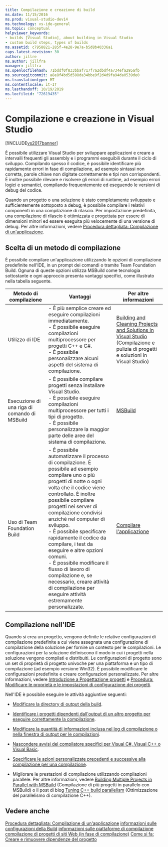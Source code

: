 ```yaml
---
title: Compilazione e creazione di build
ms.date: 11/15/2016
ms.prod: visual-studio-dev14
ms.technology: vs-ide-general
ms.topic: conceptual
helpviewer_keywords:
- builds [Visual Studio], about building in Visual Studio
- custom build steps, types of builds
ms.assetid: c7958821-285f-4e28-9e7a-b5d8b40336a1
caps.latest.revision: 30
author: jillre
ms.author: jillfra
manager: jillfra
ms.openlocfilehash: 71bddf0f833bbaf717f7a2dbdf4a734efa295afb
ms.sourcegitcommit: a8e8f4bd5d508da34bbe9f2d4d9fa94da0539de0
ms.translationtype: MT
ms.contentlocale: it-IT
ms.lasthandoff: 10/19/2019
ms.locfileid: "72619435"
---
```

# <a name="compiling-and-building-in-visual-studio"></a>Compilazione e creazione in Visual Studio
[!INCLUDE[vs2017banner](../includes/vs2017banner.md)]

È possibile utilizzare Visual Studio per sviluppare applicazioni e creare a intervalli frequenti gli assembly e i programmi eseguibili durante il ciclo di sviluppo. Compilando spesso il codice, è possibile identificare più rapidamente errori in fase di compilazione, ad esempio sintassi non corretta, parole chiave non digitate correttamente e tipi non corrispondenti. È inoltre possibile rilevare e risolvere gli errori di runtime, ad esempio errori logici e semantici, compilando frequentemente ed eseguendo le versioni di debug del codice.

 Quando un progetto o una soluzione è stato completamente sviluppato e sufficientemente sottoposto a debug, è possibile compilare i relativi componenti in una compilazione di rilascio. Per impostazione predefinita, una compilazione di rilascio è ottimizzata e progettata per essere di dimensioni minori ed essere eseguita più velocemente di una versione di debug. Per altre informazioni, vedere [Procedura dettagliata: Compilazione di un'applicazione](../ide/walkthrough-building-an-application.md).

## <a name="choosing-a-build-method"></a>Scelta di un metodo di compilazione
 È possibile compilare un'applicazione utilizzando le opzioni di compilazione predefinite nell'IDE, in un prompt dei comandi o tramite Team Foundation Build. Ognuna di queste opzioni utilizza MSBuild come tecnologia sottostante e ogni approccio presenta vantaggi specifici, come illustrato nella tabella seguente.

|Metodo di compilazione|Vantaggi|Per altre informazioni|
|------------------|--------------|--------------------------|
|Utilizzo di IDE|- È più semplice creare ed eseguire compilazioni immediatamente.<br />- È possibile eseguire compilazioni multiprocessore per progetti C++ e C#.<br />- È possibile personalizzare alcuni aspetti del sistema di compilazione.|[Building and Cleaning Projects and Solutions in Visual Studio](../ide/building-and-cleaning-projects-and-solutions-in-visual-studio.md) (Compilazione e pulizia di progetti e soluzioni in Visual Studio)|
|Esecuzione di una riga di comando di MSBuild|- È possibile compilare progetti senza installare Visual Studio.<br />- È possibile eseguire compilazioni multiprocessore per tutti i tipi di progetto.<br />- È possibile personalizzare la maggior parte delle aree del sistema di compilazione.|[MSBuild](../msbuild/msbuild.md)|
|Uso di Team Foundation Build|- È possibile automatizzare il processo di compilazione. È possibile ad esempio compilare uno o più progetti di notte o ogni volta che il codice viene controllato. È inoltre possibile compilare progetti nei server di compilazione condivisi anziché nel computer di sviluppo.<br />- È possibile specificare rapidamente il codice da compilare, i test da eseguire e altre opzioni comuni.<br />- È possibile modificare il flusso di lavoro di compilazione e, se necessario, creare attività di compilazione per eseguire attività estremamente personalizzate.|[Compilare l'applicazione](/azure/devops/pipelines/index)|

## <a name="building-from-the-ide"></a>Compilazione nell'IDE
 Quando si crea un progetto, vengono definite le relative configurazioni di compilazione predefinite a cui viene assegnata una configurazione di compilazione della soluzione per fornire un contesto per le compilazioni. Le configurazioni per la soluzione definiscono il modo in cui i progetti nella soluzione vengono compilati e distribuiti. Le configurazioni di progetto sono un set di proprietà di progetto univoche per una piattaforma e un tipo di compilazione (ad esempio versione Win32). È possibile modificare le configurazioni predefinite e creare configurazioni personalizzate. Per altre informazioni, vedere [Introduzione a Progettazione progetti](https://msdn.microsoft.com/898dd854-c98d-430c-ba1b-a913ce3c73d7) e [Procedura: Modificare le proprietà e le impostazioni di configurazione dei progetti](https://msdn.microsoft.com/e7184bc5-2f2b-4b4f-aa9a-3ecfcbc48b67).

 Nell'IDE è possibile eseguire le attività aggiuntive seguenti:

- [Modificare la directory di output della build](../ide/how-to-change-the-build-output-directory.md).

- [Identificare i progetti dipendenti dall'output di un altro progetto per eseguire correttamente la compilazione](../ide/how-to-create-and-remove-project-dependencies.md).

- [Modificare la quantità di informazioni inclusa nel log di compilazione o nella finestra di output per le compilazioni](../ide/how-to-view-save-and-configure-build-log-files.md).

- [Nascondere avvisi del compilatore specifici per Visual C#, Visual C++ o Visual Basic](../ide/how-to-suppress-compiler-warnings.md).

- [Specificare le azioni personalizzate precedenti e successive alla compilazione per una compilazione](../ide/specifying-custom-build-events-in-visual-studio.md).

- Migliorare le prestazioni di compilazione utilizzando compilazioni parallele. Per altre informazioni, vedere [Building Multiple Projects in Parallel with MSBuild](../msbuild/building-multiple-projects-in-parallel-with-msbuild.md) (Compilazione di più progetti in parallelo con MSBuild) o il post di blog [Tuning C++ build parallelism](http://blogs.msdn.com/b/msbuild/archive/2010/03/08/tuning-c-build-parallelism-in-vs2010.aspx) (Ottimizzazione del parallelismo di compilazione C++).

## <a name="see-also"></a>Vedere anche
 [Procedura dettagliata: Compilazione di un'applicazione](../ide/walkthrough-building-an-application.md) [informazioni sulle configurazioni della Build](../ide/understanding-build-configurations.md) [informazioni sulle piattaforme di compilazione](../ide/understanding-build-platforms.md) [compilazione di progetti di siti Web (in fase di compilazione)](https://msdn.microsoft.com/library/a9cbb88c-8fff-4c67-848b-98fbfd823193) [ Come si fa: Creare e rimuovere dipendenze del progetto](../ide/how-to-create-and-remove-project-dependencies.md)

